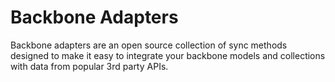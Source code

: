Backbone Adapters
========================

Backbone adapters are an open source collection of sync methods designed to make it easy to integrate your backbone models and collections with data from popular 3rd party APIs.
